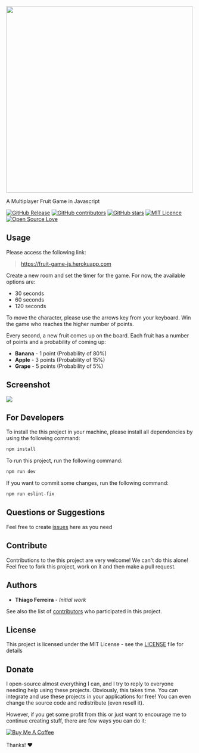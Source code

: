 

<img src="https://user-images.githubusercontent.com/114015/101380902-1ab77000-3884-11eb-8a61-66a00672bc3f.png" width="500px"/>

A Multiplayer Fruit Game in Javascript

[![GitHub Release](https://img.shields.io/github/release/thiagodnf/color-palettes.svg)](https://github.com/thiagodnf/fruit-game-js/releases/latest)
[![GitHub contributors](https://img.shields.io/github/contributors/thiagodnf/fruit-game-js.svg)](https://github.com/thiagodnf/fruit-game-js/graphs/contributors)
[![GitHub stars](https://img.shields.io/github/stars/thiagodnf/fruit-game-js.svg)](https://github.com/almende/thiagodnf/fruit-game-js)
[![MIT Licence](https://badges.frapsoft.com/os/mit/mit.svg?v=103)](https://opensource.org/licenses/mit-license.php)
[![Open Source Love](https://badges.frapsoft.com/os/v1/open-source.svg?v=103)](https://github.com/ellerbrock/open-source-badges/)

## Usage

Please access the following link:

> https://fruit-game-js.herokuapp.com

Create a new room and set the timer for the game. For now, the available options are:

 - 30 seconds
 - 60 seconds
- 120 seconds

To move the character, please use the arrows key from your keyboard. Win the game who reaches the higher number of points.

Every second, a new fruit comes up on the board. Each fruit has a number of points and a probability of coming up:

 - **Banana** - 1 point (Probability of 80%)
 - **Apple** - 3 points (Probability of 15%)
 - **Grape** - 5 points (Probability of 5%)

## Screenshot

<kbd>
    <img src="https://user-images.githubusercontent.com/114015/101381446-c19c0c00-3884-11eb-86f7-64681961d6f4.png"/>
</kbd>

## For Developers

To install the this project in your machine, please install all dependencies by using the following command:

```sh
npm install
```

To run this project, run the following command:

```sh
npm run dev
```

If you want to commit some changes, run the following command:

```sh
npm run eslint-fix
```

## Questions or Suggestions

Feel free to create <a href="https://github.com/thiagodnf/fruit-game-js/issues">issues</a> here as you need

## Contribute

Contributions to the this project are very welcome! We can't do this alone! Feel free to fork this project, work on it and then make a pull request.

## Authors

* **Thiago Ferreira** - *Initial work*

See also the list of [contributors](https://github.com/thiagodnf/fruit-game-js/graphs/contributors) who participated in this project.

## License

This project is licensed under the MIT License - see the [LICENSE](LICENSE) file for details

## Donate

I open-source almost everything I can, and I try to reply to everyone needing help using these projects. Obviously, this takes time. You can integrate and use these projects in your applications for free! You can even change the source code and redistribute (even resell it).

However, if you get some profit from this or just want to encourage me to continue creating stuff, there are few ways you can do it:

<a href="https://www.buymeacoffee.com/thiagodnf" target="_blank">
  <img src="https://www.buymeacoffee.com/assets/img/guidelines/download-assets-sm-2.svg" alt="Buy Me A Coffee">
</a>
<br/>
<br/>
Thanks! ❤️
